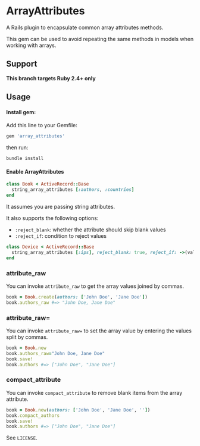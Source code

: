 # ArrayAttributes

A Rails plugin to encapsulate common array attributes methods.

This gem can be used to avoid repeating the same methods in models when working with arrays.

## Support

**This branch targets Ruby 2.4+ only**


## Usage

#### Install gem:

Add this line to your Gemfile:
```ruby
gem 'array_attributes'
```

then run:
```shell
bundle install
```

#### Enable ArrayAttributes

```ruby
class Book < ActiveRecord::Base
  string_array_attributes [:authors, :countries]
end
```

It assumes you are passing string attributes.

It also supports the following options:

  * `:reject_blank`: whether the attribute should skip blank values
  * `:reject_if`: condition to reject values

```ruby
class Device < ActiveRecord::Base
  string_array_attributes [:ips], reject_blank: true, reject_if: ->(value) { value == '127.0.0.1' }
end
```

### attribute_raw

You can invoke `attribute_raw` to get the array values joined by commas.

```ruby
book = Book.create(authors: ['John Doe', 'Jane Doe'])
book.authors_raw #=> "John Doe, Jane Doe"
```

### attribute_raw=

You can invoke `attribute_raw=` to set the array value by entering the values split by commas.

```ruby
book = Book.new
book.authors_raw="John Doe, Jane Doe"
book.save!
book.authors #=> ["John Doe", "Jane Doe"]
```

### compact_attribute

You can invoke `compact_attribute` to remove blank items from the array attribute.

```ruby
book = Book.new(authors: ['John Doe', 'Jane Doe', ''])
book.compact_authors
book.save!
book.authors #=> ["John Doe", "Jane Doe"]
```

See `LICENSE`.